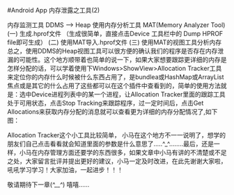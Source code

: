 #Android App 内存泄露之工具(2)

内存监测工具 DDMS –> Heap 
使用内存分析工具 MAT(Memory Analyzer Tool) 
(一) 生成.hprof文件 （生成很简单，直接点击Device 工具栏中的 Dump HPROF file即可生成）
(二) 使用MAT导入.hprof文件 
(三) 使用MAT的视图工具分析内存
  总之，使用DDMS的Heap视图工具可以很方便的确认我们的程序是否存在内存泄漏的可能性。这个地方顺带着也简单的说一下，如果大家想要跟踪更详细的内存是怎样分配的话，可以学着使用下Windows>ShowView>Allocation Tracker工具来定位你的内存什么时候被什么东西占用了，是bundlea或HashMap或ArrayList焦点或是其它的什么占用了这些都可以在这个插件中查看到的，简单的使用方法就是：选中Device进程列表中的某一个进程，让Allocation Tracker里面的跟踪工具处于可用状态，点击Stop Tracking来跟踪程序，过一定时间后，点击Get Allocations来获取内存分配的消息就可以查看更为详细的内存分配情况了,如下图：

   Allocation Tracker这个小工具比较简单， 小马在这个地方不一一说明了，想学的朋友们自己点击看看就会知道里面的参数是什么意思了…..^_^……..最后，还是一样，小马在内存管理方面还要学的东西很多，如果文章中小马有讲的不清楚或不足之处，大家留言批评并提出更好的建议，小马一定及时改进，在此先谢谢大家啦，吼吼学习学习！大家加油，一起进步！！！
         


敬请期待下一章(*^__^*) 嘻嘻……
	